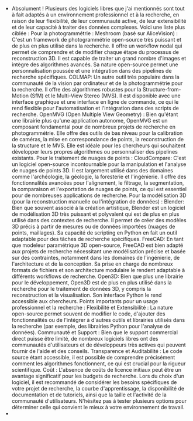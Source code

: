 - Absolument ! Plusieurs des logiciels libres que j'ai mentionnés sont tout à fait adaptés à un environnement professionnel et à la recherche, en raison de leur flexibilité, de leur communauté active, de leur extensibilité et de leur capacité à traiter des données complexes. Voici une liste plus ciblée :
  Pour la photogrammétrie :
  Meshroom (basé sur AliceVision) : C'est un framework de photogrammétrie open-source très puissant et de plus en plus utilisé dans la recherche. Il offre un workflow nodal qui permet de comprendre et de modifier chaque étape du processus de reconstruction 3D. Il est capable de traiter un grand nombre d'images et intègre des algorithmes avancés. Sa nature open-source permet une personnalisation poussée et une intégration dans des pipelines de recherche spécifiques.
  COLMAP: Un autre outil très populaire dans la communauté de la vision par ordinateur et de la photogrammétrie pour la recherche. Il offre des algorithmes robustes pour la Structure-from-Motion (SfM) et le Multi-View Stereo (MVS). Il est disponible avec une interface graphique et une interface en ligne de commande, ce qui le rend flexible pour l'automatisation et l'intégration dans des scripts de recherche.
  OpenMVG (Open Multiple View Geometry) : Bien qu'étant une librairie plus qu'une application autonome, OpenMVG est un composant fondamental pour de nombreux projets de recherche en photogrammétrie. Elle offre des outils de bas niveau pour la calibration de caméras, la mise en correspondance de points, la reconstruction de la structure et le MVS. Elle est idéale pour les chercheurs qui souhaitent développer leurs propres algorithmes ou personnaliser des pipelines existants.
  Pour le traitement de nuages de points :
  CloudCompare: C'est un logiciel open-source incontournable pour la manipulation et l'analyse de nuages de points 3D. Il est largement utilisé dans des domaines comme l'archéologie, la géologie, la foresterie et l'ingénierie. Il offre des fonctionnalités avancées pour l'alignement, le filtrage, la segmentation, la comparaison et l'exportation de nuages de points, ce qui est essentiel pour de nombreuses applications de recherche.
  Pour la modélisation 3D (pour la reconstruction manuelle ou l'intégration de données) :
  Blender: Bien que souvent associé à la création artistique, Blender est un logiciel de modélisation 3D très puissant et polyvalent qui est de plus en plus utilisé dans des contextes de recherche. Il permet de créer des modèles 3D précis à partir de mesures ou de données importées (nuages de points, maillages). Sa capacité de scripting en Python en fait un outil adaptable pour des tâches de recherche spécifiques.
  FreeCAD: En tant que modeleur paramétrique 3D open-source, FreeCAD est bien adapté aux projets de recherche nécessitant une modélisation précise et basée sur des contraintes, notamment dans les domaines de l'ingénierie, de l'architecture et de la conception. Sa prise en charge de nombreux formats de fichiers et son architecture modulaire le rendent adaptable à différents workflows de recherche.
  Open3D: Bien que plus une librairie pour le développement, Open3D est de plus en plus utilisé dans la recherche pour le traitement de données 3D, y compris la reconstruction et la visualisation. Son interface Python le rend accessible aux chercheurs.
  Points importants pour un usage professionnel et la recherche :
  Flexibilité et Extensibilité : La nature open-source permet souvent de modifier le code, d'ajouter des fonctionnalités ou de l'intégrer à d'autres outils et librairies utilisés dans la recherche (par exemple, des librairies Python pour l'analyse de données).
  Communauté et Support : Bien que le support commercial direct puisse être limité, de nombreux logiciels libres ont des communautés d'utilisateurs et de développeurs très actives qui peuvent fournir de l'aide et des conseils.
  Transparence et Auditabilité : Le code source étant accessible, il est possible de comprendre précisément comment les algorithmes fonctionnent, ce qui est crucial pour la rigueur scientifique.
  Coût : L'absence de coûts de licence initiaux peut être un avantage significatif pour les budgets de recherche.
  Lors du choix d'un logiciel, il est recommandé de considérer les besoins spécifiques de votre projet de recherche, la courbe d'apprentissage, la disponibilité de documentation et de tutoriels, ainsi que la taille et l'activité de la communauté d'utilisateurs. N'hésitez pas à tester plusieurs options pour déterminer celle qui convient le mieux à votre environnement de travail.
-
